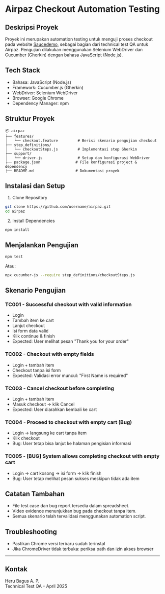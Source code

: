 # Airpaz Checkout Automation Testing

## Deskripsi Proyek

Proyek ini merupakan automation testing untuk menguji proses checkout pada website [Saucedemo](https://www.saucedemo.com/), sebagai bagian dari technical test QA untuk Airpaz. Pengujian dilakukan menggunakan Selenium WebDriver dan Cucumber (Gherkin) dengan bahasa JavaScript (Node.js).

## Tech Stack

- Bahasa: JavaScript (Node.js)
- Framework: Cucumber.js (Gherkin)
- WebDriver: Selenium WebDriver
- Browser: Google Chrome
- Dependency Manager: npm

## Struktur Proyek

```
📦 airpaz
├── features/
│   └── checkout.feature         # Berisi skenario pengujian checkout
├── step_definitions/
│   └── checkoutSteps.js         # Implementasi step Gherkin
├── support/
│   └── driver.js                # Setup dan konfigurasi WebDriver
├── package.json                # File konfigurasi project & dependency
├── README.md                   # Dokumentasi proyek
```

## Instalasi dan Setup

1. Clone Repository
```bash
git clone https://github.com/username/airpaz.git
cd airpaz
```

2. Install Dependencies
```bash
npm install
```

## Menjalankan Pengujian

```bash
npm test
```
Atau:
```bash
npx cucumber-js --require step_definitions/checkoutSteps.js
```

## Skenario Pengujian

### TC001 - Successful checkout with valid information
- Login
- Tambah item ke cart
- Lanjut checkout
- Isi form data valid
- Klik continue & finish
- Expected: User melihat pesan "Thank you for your order"

### TC002 - Checkout with empty fields
- Login + tambah item
- Checkout tanpa isi form
- Expected: Validasi error muncul: "First Name is required"

### TC003 - Cancel checkout before completing
- Login + tambah item
- Masuk checkout → klik Cancel
- Expected: User diarahkan kembali ke cart

### TC004 - Proceed to checkout with empty cart (Bug)
- Login → langsung ke cart tanpa item
- Klik checkout
- Bug: User tetap bisa lanjut ke halaman pengisian informasi

### TC005 - [BUG] System allows completing checkout with empty cart
- Login → cart kosong → isi form → klik finish
- Bug: User tetap melihat pesan sukses meskipun tidak ada item

## Catatan Tambahan

- File test case dan bug report tersedia dalam spreadsheet.
- Video evidence menunjukkan bug pada checkout tanpa item.
- Semua skenario telah tervalidasi menggunakan automation script.

## Troubleshooting

- Pastikan Chrome versi terbaru sudah terinstal
- Jika ChromeDriver tidak terbuka: periksa path dan izin akses browser

---

## Kontak
Heru Bagus A. P.  
Technical Test QA - April 2025

